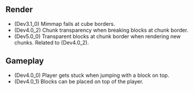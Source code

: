 ## Render
- (Dev3.1_0) Mimmap fails at cube borders.
- (Dev4.0_2) Chunk transparency when breaking blocks at chunk border.
- (Dev5.0_0) Transparent blocks at chunk border when rendering new chunks. Related to (Dev4.0_2).

## Gameplay
- (Dev4.0_0) Player gets stuck when jumping with a block on top.
- (Dev4.0_1) Blocks can be placed on top of the player.